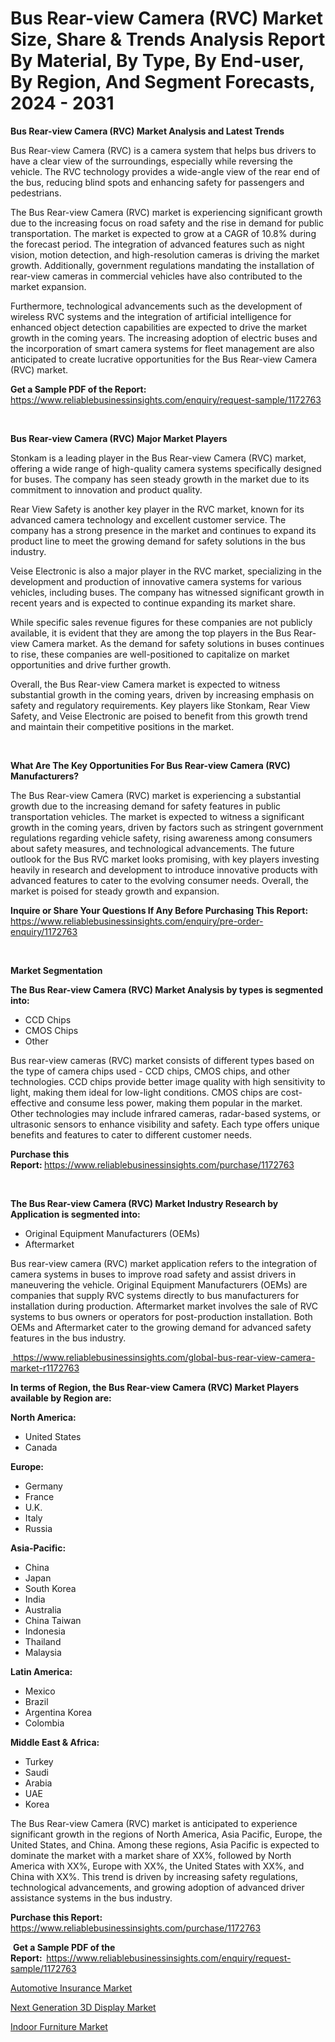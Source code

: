 <p><h1>Bus Rear-view Camera (RVC) Market Size, Share & Trends Analysis Report By Material, By Type, By End-user, By Region, And Segment Forecasts, 2024 - 2031</h1></p><p><strong>Bus Rear-view Camera (RVC) Market Analysis and Latest Trends</strong></p>
<p><p>Bus Rear-view Camera (RVC) is a camera system that helps bus drivers to have a clear view of the surroundings, especially while reversing the vehicle. The RVC technology provides a wide-angle view of the rear end of the bus, reducing blind spots and enhancing safety for passengers and pedestrians.</p><p>The Bus Rear-view Camera (RVC) market is experiencing significant growth due to the increasing focus on road safety and the rise in demand for public transportation. The market is expected to grow at a CAGR of 10.8% during the forecast period. The integration of advanced features such as night vision, motion detection, and high-resolution cameras is driving the market growth. Additionally, government regulations mandating the installation of rear-view cameras in commercial vehicles have also contributed to the market expansion.</p><p>Furthermore, technological advancements such as the development of wireless RVC systems and the integration of artificial intelligence for enhanced object detection capabilities are expected to drive the market growth in the coming years. The increasing adoption of electric buses and the incorporation of smart camera systems for fleet management are also anticipated to create lucrative opportunities for the Bus Rear-view Camera (RVC) market.</p></p>
<p><strong>Get a Sample PDF of the Report:&nbsp;</strong> <a href="https://www.reliablebusinessinsights.com/enquiry/request-sample/1172763">https://www.reliablebusinessinsights.com/enquiry/request-sample/1172763</a></p>
<p>&nbsp;</p>
<p><strong>Bus Rear-view Camera (RVC) Major Market Players</strong></p>
<p><p>Stonkam is a leading player in the Bus Rear-view Camera (RVC) market, offering a wide range of high-quality camera systems specifically designed for buses. The company has seen steady growth in the market due to its commitment to innovation and product quality.</p><p>Rear View Safety is another key player in the RVC market, known for its advanced camera technology and excellent customer service. The company has a strong presence in the market and continues to expand its product line to meet the growing demand for safety solutions in the bus industry.</p><p>Veise Electronic is also a major player in the RVC market, specializing in the development and production of innovative camera systems for various vehicles, including buses. The company has witnessed significant growth in recent years and is expected to continue expanding its market share.</p><p>While specific sales revenue figures for these companies are not publicly available, it is evident that they are among the top players in the Bus Rear-view Camera market. As the demand for safety solutions in buses continues to rise, these companies are well-positioned to capitalize on market opportunities and drive further growth.</p><p>Overall, the Bus Rear-view Camera market is expected to witness substantial growth in the coming years, driven by increasing emphasis on safety and regulatory requirements. Key players like Stonkam, Rear View Safety, and Veise Electronic are poised to benefit from this growth trend and maintain their competitive positions in the market.</p></p>
<p>&nbsp;</p>
<p><strong>What Are The Key Opportunities For Bus Rear-view Camera (RVC) Manufacturers?</strong></p>
<p><p>The Bus Rear-view Camera (RVC) market is experiencing a substantial growth due to the increasing demand for safety features in public transportation vehicles. The market is expected to witness a significant growth in the coming years, driven by factors such as stringent government regulations regarding vehicle safety, rising awareness among consumers about safety measures, and technological advancements. The future outlook for the Bus RVC market looks promising, with key players investing heavily in research and development to introduce innovative products with advanced features to cater to the evolving consumer needs. Overall, the market is poised for steady growth and expansion.</p></p>
<p><strong>Inquire or Share Your Questions If Any Before Purchasing This Report:</strong> <a href="https://www.reliablebusinessinsights.com/enquiry/pre-order-enquiry/1172763">https://www.reliablebusinessinsights.com/enquiry/pre-order-enquiry/1172763</a></p>
<p>&nbsp;</p>
<p><strong>Market Segmentation</strong></p>
<p><strong>The Bus Rear-view Camera (RVC) Market Analysis by types is segmented into:</strong></p>
<p><ul><li>CCD Chips</li><li>CMOS Chips</li><li>Other</li></ul></p>
<p><p>Bus rear-view cameras (RVC) market consists of different types based on the type of camera chips used - CCD chips, CMOS chips, and other technologies. CCD chips provide better image quality with high sensitivity to light, making them ideal for low-light conditions. CMOS chips are cost-effective and consume less power, making them popular in the market. Other technologies may include infrared cameras, radar-based systems, or ultrasonic sensors to enhance visibility and safety. Each type offers unique benefits and features to cater to different customer needs.</p></p>
<p><strong>Purchase this Report:&nbsp;</strong><a href="https://www.reliablebusinessinsights.com/purchase/1172763">https://www.reliablebusinessinsights.com/purchase/1172763</a></p>
<p>&nbsp;</p>
<p><strong>The Bus Rear-view Camera (RVC) Market Industry Research by Application is segmented into:</strong></p>
<p><ul><li>Original Equipment Manufacturers (OEMs)</li><li>Aftermarket</li></ul></p>
<p><p>Bus rear-view camera (RVC) market application refers to the integration of camera systems in buses to improve road safety and assist drivers in maneuvering the vehicle. Original Equipment Manufacturers (OEMs) are companies that supply RVC systems directly to bus manufacturers for installation during production. Aftermarket market involves the sale of RVC systems to bus owners or operators for post-production installation. Both OEMs and Aftermarket cater to the growing demand for advanced safety features in the bus industry.</p></p>
<p><a href="https://www.reliablebusinessinsights.com/global-bus-rear-view-camera-market-r1172763">&nbsp;https://www.reliablebusinessinsights.com/global-bus-rear-view-camera-market-r1172763</a></p>
<p><strong>In terms of Region, the Bus Rear-view Camera (RVC) Market Players available by Region are:</strong></p>
<p>
    <p> <strong> North America: </strong>
        <ul>
            <li>United States</li>
            <li>Canada</li>
        </ul>
        </p> 
    <p> <strong> Europe: </strong>
        <ul>
            <li>Germany</li>
            <li>France</li>
            <li>U.K.</li>
            <li>Italy</li>
            <li>Russia</li>
        </ul>
        </p> 
    <p> <strong> Asia-Pacific: </strong>
        <ul>
            <li>China</li>
            <li>Japan</li>
            <li>South Korea</li>
            <li>India</li>
            <li>Australia</li>
            <li>China Taiwan</li>
            <li>Indonesia</li>
            <li>Thailand</li>
            <li>Malaysia</li>
        </ul>
        </p> 
    <p> <strong> Latin America: </strong>
        <ul>
            <li>Mexico</li>
            <li>Brazil</li>
            <li>Argentina Korea</li>
            <li>Colombia</li>
        </ul>
        </p> 
    <p> <strong> Middle East & Africa: </strong>
        <ul>
            <li>Turkey</li>
            <li>Saudi</li>
            <li>Arabia</li>
            <li>UAE</li>
            <li>Korea</li>
        </ul>
    </p>
    </p>
<p><p>The Bus Rear-view Camera (RVC) market is anticipated to experience significant growth in the regions of North America, Asia Pacific, Europe, the United States, and China. Among these regions, Asia Pacific is expected to dominate the market with a market share of XX%, followed by North America with XX%, Europe with XX%, the United States with XX%, and China with XX%. This trend is driven by increasing safety regulations, technological advancements, and growing adoption of advanced driver assistance systems in the bus industry.</p></p>
<p><strong>Purchase this Report: </strong><a href="https://www.reliablebusinessinsights.com/purchase/1172763">https://www.reliablebusinessinsights.com/purchase/1172763</a></p>
<p>&nbsp;<strong>Get a Sample PDF of the Report:&nbsp;&nbsp;</strong><a href="https://www.reliablebusinessinsights.com/enquiry/request-sample/1172763">https://www.reliablebusinessinsights.com/enquiry/request-sample/1172763</a></p>
<p><strong></strong></p>
<p><p><a href="https://www.linkedin.com/pulse/automotive-insurance-market-size-trends-complete-industry-overview-18sce">Automotive Insurance Market</a></p><p><a href="https://www.linkedin.com/pulse/next-generation-3d-display-market-exploring-share-trends-future-3zb4e">Next Generation 3D Display Market</a></p><p><a href="https://www.linkedin.com/pulse/indoor-furniture-market-trends-forecast-competitive-analysis-znakc">Indoor Furniture Market</a></p></p>